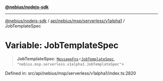 [**@nebius/nodejs-sdk**](../../../../../../README.md)

***

[@nebius/nodejs-sdk](../../../../../../README.md) / [api/nebius/msp/serverless/v1alpha1](../README.md) / JobTemplateSpec

# Variable: JobTemplateSpec

> **JobTemplateSpec**: [`MessageFns`](../../../../../../runtime/protos/core/interfaces/MessageFns.md)\<[`JobTemplateSpec`](../interfaces/JobTemplateSpec.md), `"nebius.msp.serverless.v1alpha1.JobTemplateSpec"`\>

Defined in: src/api/nebius/msp/serverless/v1alpha1/index.ts:2820
